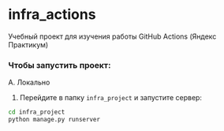 # infra_actions
Учебный проект для изучения работы GitHub Actions (Яндекс Практикум)

### Чтобы запустить проект:

А. Локально

1) Перейдите в папку `infra_project` и запустите сервер:

```bash
cd infra_project
python manage.py runserver
```
